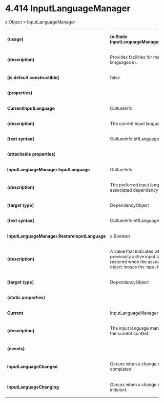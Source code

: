 <html dir="LTR" xmlns:mshelp="http://msdn.microsoft.com/mshelp" xmlns:ddue="http://ddue.schemas.microsoft.com/authoring/2003/5" xmlns:xlink="http://www.w3.org/1999/xlink" xmlns:tool="http://www.microsoft.com/tooltip"><body><input type="hidden" id="userDataCache" class="userDataStyle"><input type="hidden" id="hiddenScrollOffset"><img id="dropDownImage" style="display:none; height:0; width:0;" src="../local/drpdown.gif"><img id="dropDownHoverImage" style="display:none; height:0; width:0;" src="../local/drpdown_orange.gif"><img id="collapseImage" style="display:none; height:0; width:0;" src="../local/collapse.gif"><img id="expandImage" style="display:none; height:0; width:0;" src="../local/exp.gif"><img id="collapseAllImage" style="display:none; height:0; width:0;" src="../local/collall.gif"><img id="expandAllImage" style="display:none; height:0; width:0;" src="../local/expall.gif"><img id="copyImage" style="display:none; height:0; width:0;" src="../local/copycode.gif"><img id="copyHoverImage" style="display:none; height:0; width:0;" src="../local/copycodeHighlight.gif"><div id="header"><h1 class="heading">4.414 InputLanguageManager</h1></div><div id="mainSection"><div id="mainBody"><div id="allHistory" class="saveHistory" onsave="saveAll()" onload="loadAll()"></div>




<p xmlns:wsd="http://wsdev.schemas.microsoft.com/authoring/2008/2" xmlns:msxsl="urn:schemas-microsoft-com:xslt" xmlns:script="urn:script" xmlns:build="urn:build">
<div id="sectionSection0" class="section" name="collapseableSection"><content xmlns="http://ddue.schemas.microsoft.com/authoring/2003/5" xmlns:wsd="http://wsdev.schemas.microsoft.com/authoring/2008/2" xmlns:msxsl="urn:schemas-microsoft-com:xslt" xmlns:script="urn:script" xmlns:build="urn:build">
				</content></div><div id="sectionSection1" class="section" name="collapseableSection"><content xmlns="http://ddue.schemas.microsoft.com/authoring/2003/5" xmlns:wsd="http://wsdev.schemas.microsoft.com/authoring/2008/2" xmlns:msxsl="urn:schemas-microsoft-com:xslt" xmlns:script="urn:script" xmlns:build="urn:build">
					<p xmlns="">
						<mshelp:link keywords="ede4c53c-28c9-420a-b2bb-74ad1d6320fd" tabindex="0">x:Object</mshelp:link> &gt; InputLanguageManager</p>
					<p xmlns=""><b></b></p><table class="ProtocolAuthoredTable" xmlns=""><tr>
								<td>
									<p>
										<b>(usage)</b>
									</p>
								</td>
								<td>
									<p>
										<b>{x:Static InputLanguageManager.StaticPropertyName}</b>
									</p>
								</td>
							</tr><tr>
							<td>
								<p>
									<b>(description)</b>
								</p>
							</td>
							<td>
								<p>Provides facilities for managing input languages in.</p>
							</td>
						</tr><tr>
							<td>
								<p>
									<b>[is default constructible]</b>
								</p>
							</td>
							<td>
								<p>false</p>
							</td>
						</tr><tr>
							<td>
								<p>
									<b>(properties)</b>
								</p>
							</td>
							<td>
							</td>
						</tr><tr>
							<td>
								<p>
									<b>CurrentInputLanguage</b>
								</p>
							</td>
							<td>
								<p>
									<mshelp:link keywords="8ac035f7-43f4-4c5e-a89a-b3d607875a7b" tabindex="0">CultureInfo</mshelp:link>
								</p>
							</td>
						</tr><tr>
							<td>
								<p>
									<b>(description)</b>
								</p>
							</td>
							<td>
								<p>The current input language.</p>
							</td>
						</tr><tr>
							<td>
								<p>
									<b>[text syntax]</b>
								</p>
							</td>
							<td>
								<p>
									<mshelp:link keywords="16ae7571-045b-477a-8282-261f45f62b0a" tabindex="0">CultureInfoIetfLanguageTagSyntax</mshelp:link>
								</p>
							</td>
						</tr><tr>
							<td>
								<p>
									<b>(attachable properties)</b>
								</p>
							</td>
							<td>
							</td>
						</tr><tr>
							<td>
								<p>
									<b>InputLanguageManager.InputLanguage</b>
								</p>
							</td>
							<td>
								<p>
									<mshelp:link keywords="8ac035f7-43f4-4c5e-a89a-b3d607875a7b" tabindex="0">CultureInfo</mshelp:link>
								</p>
							</td>
						</tr><tr>
							<td>
								<p>
									<b>(description)</b>
								</p>
							</td>
							<td>
								<p>The preferred input language for the associated dependency object.</p>
							</td>
						</tr><tr>
							<td>
								<p>
									<b>[target type]</b>
								</p>
							</td>
							<td>
								<p>
									<mshelp:link keywords="6ca4c982-6a3c-4708-a5ca-065f010b3dc0" tabindex="0">DependencyObject</mshelp:link>
								</p>
							</td>
						</tr><tr>
							<td>
								<p>
									<b>[text syntax]</b>
								</p>
							</td>
							<td>
								<p>
									<mshelp:link keywords="16ae7571-045b-477a-8282-261f45f62b0a" tabindex="0">CultureInfoIetfLanguageTagSyntax</mshelp:link>
								</p>
							</td>
						</tr><tr>
							<td>
								<p>
									<b>InputLanguageManager.RestoreInputLanguage</b>
								</p>
							</td>
							<td>
								<p>
									<mshelp:link keywords="936164dd-836e-4cb8-9aab-8921de048dd2" tabindex="0">x:Boolean</mshelp:link>
								</p>
							</td>
						</tr><tr>
							<td>
								<p>
									<b>(description)</b>
								</p>
							</td>
							<td>
								<p>A value that indicates whether or not the previously active input language should be restored when the associated dependency object looses the input focus.</p>
							</td>
						</tr><tr>
							<td>
								<p>
									<b>[target type]</b>
								</p>
							</td>
							<td>
								<p>
									<mshelp:link keywords="6ca4c982-6a3c-4708-a5ca-065f010b3dc0" tabindex="0">DependencyObject</mshelp:link>
								</p>
							</td>
						</tr><tr>
							<td>
								<p>
									<b>(static properties)</b>
								</p>
							</td>
							<td>
							</td>
						</tr><tr>
							<td>
								<p>
									<b>Current</b>
								</p>
							</td>
							<td>
								<p>InputLanguageManager</p>
							</td>
						</tr><tr>
							<td>
								<p>
									<b>(description)</b>
								</p>
							</td>
							<td>
								<p>The input language manager associated with the current context.</p>
							</td>
						</tr><tr>
							<td>
								<p>
									<b>(events)</b>
								</p>
							</td>
							<td>
							</td>
						</tr><tr>
							<td>
								<p>
									<b>InputLanguageChanged</b>
								</p>
							</td>
							<td>
								<p>Occurs when a change of input language is completed.</p>
							</td>
						</tr><tr>
							<td>
								<p>
									<b>InputLanguageChanging</b>
								</p>
							</td>
							<td>
								<p>Occurs when a change of input language is initiated.</p>
							</td>
						</tr></table>
				</content></div><!--[if gte IE 5]>
			<tool:tip element="languageFilterToolTip" avoidmouse="false"/>
		<![endif]--></div><a name="feedback"></a><span></span></div></body></html>